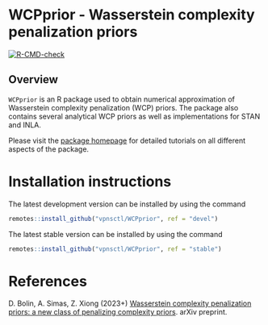 # WCPprior - Wasserstein complexity penalization priors

[![R-CMD-check](https://github.com/vpnsctl/WCPprior/actions/workflows/r-check-devel.yml/badge.svg)](https://github.com/vpnsctl/WCPprior/actions/workflows/r-check-devel.yml)

## Overview 

`WCPprior` is an R package used to obtain numerical approximation of Wasserstein complexity penalization (WCP) priors. The package also contains several analytical WCP priors as well as implementations for STAN and INLA.

Please visit the [package homepage][ref2] for detailed tutorials on all different aspects of the package.

# Installation instructions #

The latest development version can be installed by using the command
```r
remotes::install_github("vpnsctl/WCPprior", ref = "devel")
```

The latest stable version can be installed by using the command
```r
remotes::install_github("vpnsctl/WCPprior", ref = "stable")
```

# References #
D. Bolin, A. Simas, Z. Xiong (2023+) [Wasserstein complexity penalization priors: a new class of penalizing complexity priors][ref]. arXiv preprint.



[ref]: https://arxiv.org/abs/2312.04481  "Wasserstein complexity penalization priors: a new class of penalizing complexity priors"

[ref2]: https://vpnsctl.github.io/WCPprior/ "WCPprior homepage"